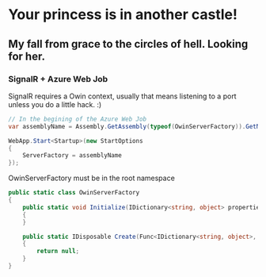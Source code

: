 # Your princess is in another castle!
## My fall from grace to the circles of hell. Looking for her.

### SignalR + Azure Web Job

SignalR requires a Owin context, usually that means listening to a port unless you do a little hack. :)


```cs
// In the begining of the Azure Web Job
var assemblyName = Assembly.GetAssembly(typeof(OwinServerFactory)).GetName().Name;

WebApp.Start<Startup>(new StartOptions
{
    ServerFactory = assemblyName
});
```


OwinServerFactory must be in the root namespace
```cs
public static class OwinServerFactory
{
    public static void Initialize(IDictionary<string, object> properties)
    {
    }

    public static IDisposable Create(Func<IDictionary<string, object>, Task> app, IDictionary<string, object> properties)
    {
        return null;
    }
}

```
